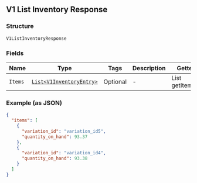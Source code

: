 ## V1 List Inventory Response

### Structure

`V1ListInventoryResponse`

### Fields

| Name | Type | Tags | Description | Getter |
|  --- | --- | --- | --- | --- |
| `Items` | [`List<V1InventoryEntry>`](/doc/models/v1-inventory-entry.md) | Optional | - | List<V1InventoryEntry> getItems() |

### Example (as JSON)

```json
{
  "items": [
    {
      "variation_id": "variation_id5",
      "quantity_on_hand": 93.37
    },
    {
      "variation_id": "variation_id4",
      "quantity_on_hand": 93.38
    }
  ]
}
```

